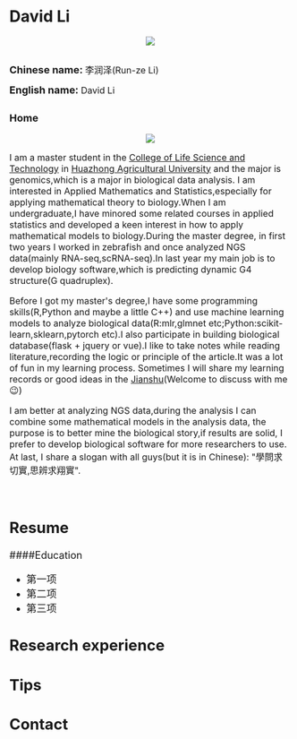 # David Li
<div align=center>
  <img src="https://user-images.githubusercontent.com/47686371/152751653-98d7a9bd-7757-4681-b7c9-b2d62e575d51.png">
</div>
<br>

<div align=left>
  <p>
     <font size=4><a style='font-weight:bold'>Chinese name: </a><font><font size=3>李润泽(Run-ze Li)</font>
  <p>
    <font size=4><a style='font-weight:bold'>English name: </a></font><font size=3>David Li</font>
<br>
    
## Home
    
<div align=center>
  <img src="https://user-images.githubusercontent.com/47686371/152751653-98d7a9bd-7757-4681-b7c9-b2d62e575d51.png">
</div>

<font size=3>
  <p>
    I am a master student in the <a href='http://lst.hzau.edu.cn/'>College of Life Science and Technology</a> in <a href='http://www.hzau.edu.cn/'>Huazhong Agricultural University</a> and the major is genomics,which is a major in biological data analysis. I am interested in Applied Mathematics and Statistics,especially for applying mathematical theory to biology.When I am undergraduate,I have minored some related courses in applied statistics and developed a keen interest in how to apply mathematical models to biology.During the master degree, in first two years I worked in zebrafish and once analyzed NGS data(mainly RNA-seq,scRNA-seq).In last year my main job is to develop biology software,which is predicting dynamic G4 structure(G quadruplex).
  </p>
  <p>
    Before I got my master's degree,I have some programming skills(R,Python and maybe a little C++) and use machine learning models to analyze biological data(R:mlr,glmnet etc;Python:scikit-learn,sklearn,pytorch etc).I also participate in building biological database(flask + jquery or vue).I like to take notes while reading literature,recording the logic or principle of the article.It was a lot of fun in my learning process. Sometimes I will share my learning records or good ideas in the <a href='https://www.jianshu.com/u/ecfc4115cd90'>Jianshu</a>(Welcome to discuss with me 😉)
  </p>
  <p>
     I am better at analyzing NGS data,during the analysis I can combine some mathematical models in the analysis data, the purpose is to better mine the biological story,if results are solid, I prefer to develop biological software for more researchers to use. At last, I share a slogan with all guys(but it is in Chinese): "學問求切實,思辨求翔實".
  </p>
</font>

<br>

## Resume
####Education
  * 第一项
  * 第二项
  * 第三项
  

## Research experience

## Tips

## Contact
